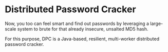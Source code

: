 Distributed Password Cracker
============================

Now, you too can feel smart and find out passwords by leveraging a large-scale
system to brute for that already insecure, unsalted MD5 hash.

For this purpose, DPC is a Java-based, resilient, multi-worker distributed
password cracker.

